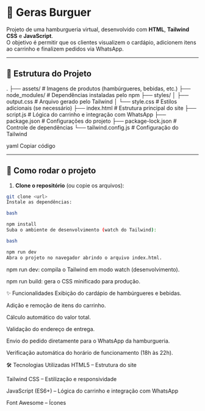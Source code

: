 # 🍔 Geras Burguer

Projeto de uma hamburgueria virtual, desenvolvido com **HTML**, **Tailwind CSS** e **JavaScript**.  
O objetivo é permitir que os clientes visualizem o cardápio, adicionem itens ao carrinho e finalizem pedidos via WhatsApp.

---

## 📂 Estrutura do Projeto

.
├── assets/ # Imagens de produtos (hambúrgueres, bebidas, etc.)
├── node_modules/ # Dependências instaladas pelo npm
├── styles/
│ ├── output.css # Arquivo gerado pelo Tailwind
│ └── style.css # Estilos adicionais (se necessário)
├── index.html # Estrutura principal do site
├── script.js # Lógica do carrinho e integração com WhatsApp
├── package.json # Configurações do projeto
├── package-lock.json # Controle de dependências
└── tailwind.config.js # Configuração do Tailwind

yaml
Copiar código

---

## 🚀 Como rodar o projeto

1) **Clone o repositório** (ou copie os arquivos):
```bash
git clone <url>
Instale as dependências:

bash

npm install
Suba o ambiente de desenvolvimento (watch do Tailwind):

bash

npm run dev
Abra o projeto no navegador abrindo o arquivo index.html.

```
npm run dev: compila o Tailwind em modo watch (desenvolvimento).

npm run build: gera o CSS minificado para produção.

✨ Funcionalidades
Exibição do cardápio de hambúrgueres e bebidas.

Adição e remoção de itens do carrinho.

Cálculo automático do valor total.

Validação do endereço de entrega.

Envio do pedido diretamente para o WhatsApp da hamburgueria.

Verificação automática do horário de funcionamento (18h às 22h).

🛠️ Tecnologias Utilizadas
HTML5 – Estrutura do site

Tailwind CSS – Estilização e responsividade

JavaScript (ES6+) – Lógica do carrinho e integração com WhatsApp

Font Awesome – Ícones
